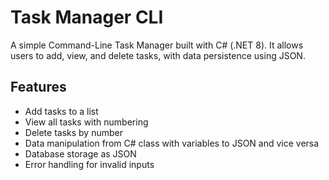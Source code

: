 # Task Manager CLI
A simple Command-Line Task Manager built with C# (.NET 8). It allows users to add, view, and delete tasks, with data persistence using JSON.

## Features
* Add tasks to a list
* View all tasks with numbering
* Delete tasks by number
* Data manipulation from C# class with variables to JSON and vice versa
* Database storage as JSON
* Error handling for invalid inputs
